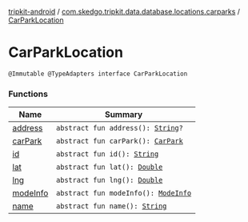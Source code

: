 [tripkit-android](../../index.md) / [com.skedgo.tripkit.data.database.locations.carparks](../index.md) / [CarParkLocation](./index.md)

# CarParkLocation

`@Immutable @TypeAdapters interface CarParkLocation`

### Functions

| Name | Summary |
|---|---|
| [address](address.md) | `abstract fun address(): `[`String`](https://kotlinlang.org/api/latest/jvm/stdlib/kotlin/-string/index.html)`?` |
| [carPark](car-park.md) | `abstract fun carPark(): `[`CarPark`](../-car-park/index.md) |
| [id](id.md) | `abstract fun id(): `[`String`](https://kotlinlang.org/api/latest/jvm/stdlib/kotlin/-string/index.html) |
| [lat](lat.md) | `abstract fun lat(): `[`Double`](https://kotlinlang.org/api/latest/jvm/stdlib/kotlin/-double/index.html) |
| [lng](lng.md) | `abstract fun lng(): `[`Double`](https://kotlinlang.org/api/latest/jvm/stdlib/kotlin/-double/index.html) |
| [modeInfo](mode-info.md) | `abstract fun modeInfo(): `[`ModeInfo`](../../com.skedgo.tripkit.routing/-mode-info/index.md) |
| [name](name.md) | `abstract fun name(): `[`String`](https://kotlinlang.org/api/latest/jvm/stdlib/kotlin/-string/index.html) |
